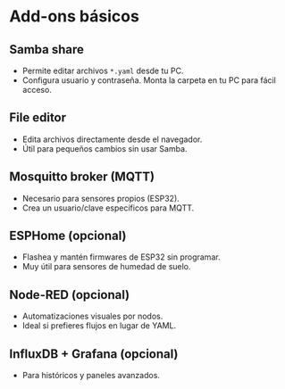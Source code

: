 # Add-ons básicos

## Samba share
- Permite editar archivos `*.yaml` desde tu PC.
- Configura usuario y contraseña. Monta la carpeta en tu PC para fácil acceso.

## File editor
- Edita archivos directamente desde el navegador.
- Útil para pequeños cambios sin usar Samba.

## Mosquitto broker (MQTT)
- Necesario para sensores propios (ESP32).
- Crea un usuario/clave específicos para MQTT.

## ESPHome (opcional)
- Flashea y mantén firmwares de ESP32 sin programar.
- Muy útil para sensores de humedad de suelo.

## Node-RED (opcional)
- Automatizaciones visuales por nodos.
- Ideal si prefieres flujos en lugar de YAML.

## InfluxDB + Grafana (opcional)
- Para históricos y paneles avanzados.
